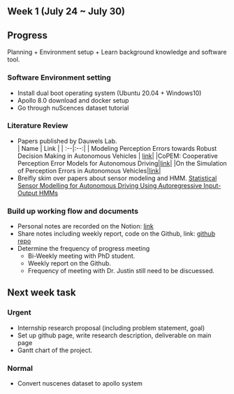 ## Week 1 (July 24 ~ July 30)
## Progress
Planning + Environment setup + Learn background knowledge and software tool.
### Software Environment setting
- Install dual boot operating system (Ubuntu 20.04 + Windows10)
- Apollo 8.0 download and docker setup
- Go through nuScences dataset tutorial
### Literature Review
- Papers published by Dauwels Lab.  
    | Name | Link |
    | :--|:--:|
    | Modeling Perception Errors towards Robust Decision Making in Autonomous Vehicles | [link](https://www.ijcai.org/proceedings/2020/0483.pdf)|
    |CoPEM: Cooperative Perception Error Models for Autonomous Driving|[link](https://arxiv.org/abs/2211.11175)|
    |On the Simulation of Perception Errors in Autonomous Vehicles|[link](https://arxiv.org/abs/2302.11919)|
- Breifly skim over papers about sensor modeling and HMM. [Statistical Sensor Modelling for Autonomous Driving Using Autoregressive Input-Output HMMs](https://ieeexplore.ieee.org/document/8569592)
### Build up working flow and documents
- Personal notes are recorded on the Notion: [link](https://www.notion.so/Internship-038032cd60894ddeaa32608e5d7dd7ee?pvs=21)
- Share notes including weekly report, code on the Github, link: [github repo](https://github.com/HungFrancis/self-driving-internship-project/tree/main)
- Determine the frequency of progress meeting
    - Bi-Weekly meeting with PhD student.
    - Weekly report on the Github.
    - Frequency of meeting with Dr. Justin still need to be discuessed.

## Next week task

### Urgent  
- Internship research proposal (including problem statement, goal)
- Set up github page, write research description, deliverable on main page
- Gantt chart of the project.
### Normal  
- Convert nuscenes dataset to apollo system